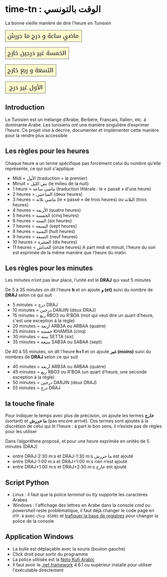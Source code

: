 # time-tn : الوقت بالتونسي
La bonne vieille manière de dire l'heure *en Tunisien*

![0105](./binaries/0105.png "ماضي ساعة و درج ما حررش")

![0450](./binaries/0450.png "الخمسة غير درجين خارج")

![0915](./binaries/0915.png "التسعة و ربع خارج")

![1155](./binaries/1155.png "الأول غير درج")

## Introduction
Le Tunisien est un mélange d’Arabe, Berbère, Français, Italien, etc. à dominante Arabe. Les tunisiens ont une manière singulière d’exprimer l’heure. Ce projet vise à décrire, documenter et implémenter cette manière pour la rendre plus accessible

## Les règles pour les heures
Chaque heure a un terme spécifique pas forcément celui du nombre qu’elle représente, ce qui suit s'applique
-	Midi = الأول (traduction = le premier)
-	Minuit = نص الليل (le milieu de la nuit)
-	1 heure = ماضي ساعة (traduction littérale : le « passé » d’une heure)
-	2 heures = الساعتين (deux heures)
-	3 heures = ماضي تلاثة (le « passé » de trois heures) ou التلاثة (trois heures)
-	4 heures = الأربعة (quatre heures)
-	5 heures = الخمسة (cinq heures)
-	6 heures = الستة (six heures)
-	7 heures = السبعة (sept heures)
-	8 heures = الثمنية (huit heures)
-	9 heures = التسعة (neuf heures)
-	10 heures = العشرة (dix heures)
-	11 heures = الحداش (onze heures)
A part midi et minuit, l’heure du soir est exprimée de la même manière que l’heure du matin

## Les règles pour les minutes
Les minutes n’ont pas leur place, l’unité est le **DRAJ** qui vaut 5 minutes

De 5 à 35 minutes on dit l’heure **h** et on ajoute **و (et)** suivi du nombre de **DRAJ** selon ce qui suit
-	5 minutes = درج DRAJ
-	10 minutes = درجين DARJIN (deux DRAJ)
-	15 minutes = ربع RBO3 ou R'BOA (mot qui veut dire un quart d’heure, c'est une exception à la règle)
-	20 minutes = أربعة ARB3A ou ARBAA (quatre)
-	25 minutes = خمسة KHAMSA (cinq)
-	30 minutes = ستة SETTA (six)
-	35 minutes = سبعة SAB3A ou SABAA (sept)

De 40 à 55 minutes, on dit l’heure **h+1** et on ajoute **غير (moins)** suivi du nombres de **DRAJ** selon ce qui suit
- 40 minutes = أربعة ARB3A ou ARBAA (quatre)
- 45 minutes = ربع RBO3 ou R'BOA (un quart d’heure, une seconde exception à la règle)
- 50 minutes = درجين DARJIN (deux DRAJ)
-	55 minutes = درج DRAJ

## la touche finale
Pour indiquer le temps avec plus de précision, on ajoute les termes **خارج** (sortant) et **ما حررش** (pas encore arrivé). Ces termes sont ajoutés à la discrétion de celui qui lit l’heure : à part le bon sens, il n’existe pas de règles pour les utiliser

Dans l’algorithme proposé, et pour une heure exprimée en unités de 5 minutes (DRAJ)
- entre DRAJ-2:30 m:s et DRAJ-1:30 m:s ما حررش est ajouté
-	entre DRAJ-1:00 m:s et DRAJ+1:00 m:s rien n’est ajouté
-	entre DRAJ+1:00 m:s et DRAJ+2:30 m:s خارج est ajouté

## Script Python
- Linux : il faut que la police *terminal* ou *tty* supporte les caractères Arabes
- Windows : l'affichage des lettres en Arabe dans la console *cmd* ou *powershell* reste problématique, il faut déjà changer le code page en ``UTF-8`` avec ``chcp 65001`` et [trafiquer la base de registres](https://www.howtogeek.com/howto/windows-vista/stupid-geek-tricks-enable-more-fonts-for-the-windows-command-prompt/) pour changer la police de la console

## Application Windows
- La bulle est déplaçable avec la souris (bouton gauche)
- Click droit pour sortir du programme
- La police utilisée est la [Noto Kufi Arabic](https://noto-website-2.storage.googleapis.com/pkgs/NotoKufiArabic-hinted.zip)
- Il faut avoir le [.net framework](http://bfy.tw/M9pg) 4.6.1 ou supérieur installé pour utiliser l'exécutable directement
